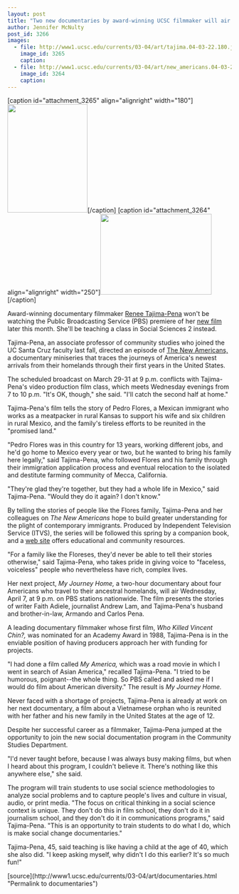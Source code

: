 ```yaml
---
layout: post
title: "Two new documentaries by award-winning UCSC filmmaker will air in coming weeks"
author: Jennifer McNulty
post_id: 3266
images:
  - file: http://www1.ucsc.edu/currents/03-04/art/tajima.04-03-22.180.jpg
    image_id: 3265
    caption: 
  - file: http://www1.ucsc.edu/currents/03-04/art/new_americans.04-03-22.250.jpg
    image_id: 3264
    caption: 
---
```


[caption id="attachment_3265" align="alignright" width="180"]<a href="http://localhost/mysite/wp-content/uploads/2004/03/tajima.04-03-22.180.jpg"><img class="size-full wp-image-3265" src="http://localhost/mysite/wp-content/uploads/2004/03/tajima.04-03-22.180.jpg" alt="" width="180" height="243" /></a>[/caption]
[caption id="attachment_3264" align="alignright" width="250"]<a href="http://localhost/mysite/wp-content/uploads/2004/03/new_americans.04-03-22.250.jpg"><img class="size-full wp-image-3264" src="http://localhost/mysite/wp-content/uploads/2004/03/new_americans.04-03-22.250.jpg" alt="" width="250" height="181" /></a>[/caption]
<p>
  Award-winning documentary filmmaker <a href="http://communitystudies.ucsc.edu/faculty/faculty.php?mode=focus&amp;id=12">Renee Tajima-Pena</a> won't be watching the Public Broadcasting Service (PBS) premiere of her <a href="http://www.pbs.org/previews/new_americans/">new film</a> later this month. She'll be teaching a class in Social Sciences 2 instead.
</p>
<p>
  Tajima-Pena, an associate professor of community studies who joined the UC Santa Cruz faculty last fall, directed an episode of <a href="http://www.pbs.org/newamericans/">The New Americans,</a> a documentary miniseries that traces the journeys of America's newest arrivals from their homelands through their first years in the United States.
</p>
<p>
  The scheduled broadcast on March 29-31 at 9 p.m. conflicts with Tajima-Pena's video production film class, which meets Wednesday evenings from 7 to 10 p.m. "It's OK, though," she said. "I'll catch the second half at home."<br>
</p>
<p>
  Tajima-Pena's film tells the story of Pedro Flores, a Mexican immigrant who works as a meatpacker in rural Kansas to support his wife and six children in rural Mexico, and the family's tireless efforts to be reunited in the "promised land."<br>
</p>
<p>
  "Pedro Flores was in this country for 13 years, working different jobs, and he'd go home to Mexico every year or two, but he wanted to bring his family here legally," said Tajima-Pena, who followed Flores and his family through their immigration application process and eventual relocation to the isolated and destitute farming community of Mecca, California.<br>
</p>
<p>
  "They're glad they're together, but they had a whole life in Mexico," said Tajima-Pena. "Would they do it again? I don't know."<br>
</p>
<p>
  By telling the stories of people like the Flores family, Tajima-Pena and her colleagues on <i>The New Americans</i> hope to build greater understanding for the plight of contemporary immigrants. Produced by Independent Television Service (ITVS), the series will be followed this spring by a companion book, and a <a href="http://www.itvs.org/outreach/">web site</a> offers educational and community resources.
</p>
<p>
  "For a family like the Floreses, they'd never be able to tell their stories otherwise," said Tajima-Pena, who takes pride in giving voice to "faceless, voiceless" people who nevertheless have rich, complex lives.<br>
</p>
<p>
  Her next project, <i>My Journey Home,</i> a two-hour documentary about four Americans who travel to their ancestral homelands, will air Wednesday, April 7, at 9 p.m. on PBS stations nationwide. The film presents the stories of writer Faith Adiele, journalist Andrew Lam, and Tajima-Pena's husband and brother-in-law, Armando and Carlos Pena.<br>
</p>
<p>
  A leading documentary filmmaker whose first film, <i>Who Killed Vincent Chin?,</i> was nominated for an Academy Award in 1988, Tajima-Pena is in the enviable position of having producers approach her with funding for projects.<br>
</p>
<p>
  "I had done a film called <i>My America,</i> which was a road movie in which I went in search of Asian America," recalled Tajima-Pena. "I tried to be humorous, poignant--the whole thing. So PBS called and asked me if I would do film about American diversity." The result is <i>My Journey Home.</i><br>
</p>
<p>
  Never faced with a shortage of projects, Tajima-Pena is already at work on her next documentary, a film about a Vietnamese orphan who is reunited with her father and his new family in the United States at the age of 12.<br>
</p>
<p>
  Despite her successful career as a filmmaker, Tajima-Pena jumped at the opportunity to join the new social documentation program in the Community Studies Department.<br>
</p>
<p>
  "I'd never taught before, because I was always busy making films, but when I heard about this program, I couldn't believe it. There's nothing like this anywhere else," she said.<br>
</p>
<p>
  The program will train students to use social science methodologies to analyze social problems and to capture people's lives and culture in visual, audio, or print media. "The focus on critical thinking in a social science context is unique. They don't do this in film school, they don't do it in journalism school, and they don't do it in communications programs," said Tajima-Pena. "This is an opportunity to train students to do what I do, which is make social change documentaries."<br>
</p>
<p>
  Tajima-Pena, 45, said teaching is like having a child at the age of 40, which she also did. "I keep asking myself, why didn't I do this earlier? It's so much fun!"
</p>
[source](http://www1.ucsc.edu/currents/03-04/art/documentaries.html "Permalink to documentaries")
